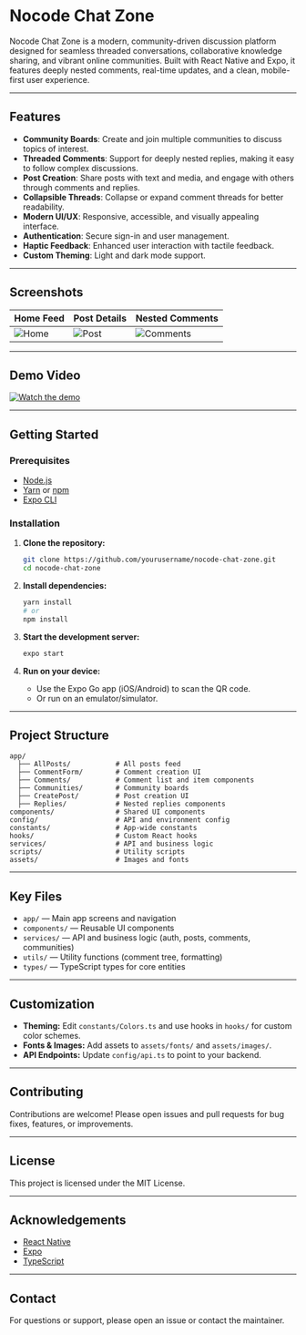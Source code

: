 # Nocode Chat Zone

Nocode Chat Zone is a modern, community-driven discussion platform designed for seamless threaded conversations, collaborative knowledge sharing, and vibrant online communities. Built with React Native and Expo, it features deeply nested comments, real-time updates, and a clean, mobile-first user experience.

---

## Features

- **Community Boards**: Create and join multiple communities to discuss topics of interest.
- **Threaded Comments**: Support for deeply nested replies, making it easy to follow complex discussions.
- **Post Creation**: Share posts with text and media, and engage with others through comments and replies.
- **Collapsible Threads**: Collapse or expand comment threads for better readability.
- **Modern UI/UX**: Responsive, accessible, and visually appealing interface.
- **Authentication**: Secure sign-in and user management.
- **Haptic Feedback**: Enhanced user interaction with tactile feedback.
- **Custom Theming**: Light and dark mode support.

---

## Screenshots

<!-- Add screenshots of the main screens here -->

| Home Feed | Post Details | Nested Comments |
|-----------|--------------|-----------------|
| ![Home](assets/images/screenshot-home.png) | ![Post](assets/images/screenshot-post.png) | ![Comments](assets/images/screenshot-comments.png) |

---

## Demo Video

<!-- Add a demo video link or embed here -->

[![Watch the demo](assets/images/screenshot-home.png)](https://your-demo-video-link.com)

---

## Getting Started

### Prerequisites
- [Node.js](https://nodejs.org/)
- [Yarn](https://yarnpkg.com/) or [npm](https://www.npmjs.com/)
- [Expo CLI](https://docs.expo.dev/get-started/installation/)

### Installation

1. **Clone the repository:**
   ```sh
   git clone https://github.com/yourusername/nocode-chat-zone.git
   cd nocode-chat-zone
   ```
2. **Install dependencies:**
   ```sh
   yarn install
   # or
   npm install
   ```
3. **Start the development server:**
   ```sh
   expo start
   ```

4. **Run on your device:**
   - Use the Expo Go app (iOS/Android) to scan the QR code.
   - Or run on an emulator/simulator.

---

## Project Structure

```
app/
  ├── AllPosts/           # All posts feed
  ├── CommentForm/        # Comment creation UI
  ├── Comments/           # Comment list and item components
  ├── Communities/        # Community boards
  ├── CreatePost/         # Post creation UI
  ├── Replies/            # Nested replies components
components/               # Shared UI components
config/                   # API and environment config
constants/                # App-wide constants
hooks/                    # Custom React hooks
services/                 # API and business logic
scripts/                  # Utility scripts
assets/                   # Images and fonts
```

---

## Key Files

- `app/` — Main app screens and navigation
- `components/` — Reusable UI components
- `services/` — API and business logic (auth, posts, comments, communities)
- `utils/` — Utility functions (comment tree, formatting)
- `types/` — TypeScript types for core entities

---

## Customization

- **Theming:** Edit `constants/Colors.ts` and use hooks in `hooks/` for custom color schemes.
- **Fonts & Images:** Add assets to `assets/fonts/` and `assets/images/`.
- **API Endpoints:** Update `config/api.ts` to point to your backend.

---

## Contributing

Contributions are welcome! Please open issues and pull requests for bug fixes, features, or improvements.

---

## License

This project is licensed under the MIT License.

---

## Acknowledgements

- [React Native](https://reactnative.dev/)
- [Expo](https://expo.dev/)
- [TypeScript](https://www.typescriptlang.org/)

---

## Contact

For questions or support, please open an issue or contact the maintainer.

